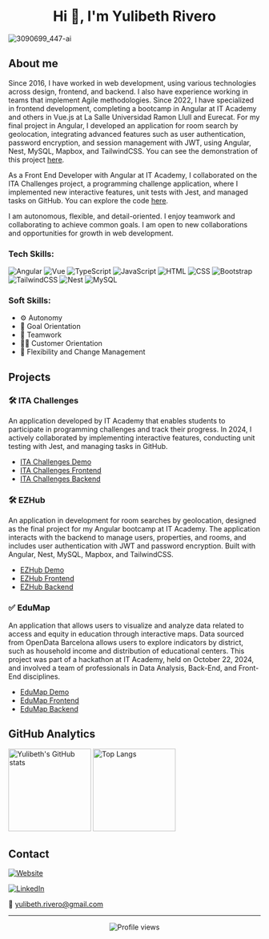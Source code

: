 <div align="center">

# Hi 👋, I'm Yulibeth Rivero

</div>

![3090699_447-ai](https://github.com/Yul1b3th/Yul1b3th/assets/113106963/79f3699f-34d8-47a5-a7ea-9307b2f1648b)

## About me

Since 2016, I have worked in web development, using various technologies across design, frontend, and backend. I also have experience working in teams that implement Agile methodologies. Since 2022, I have specialized in frontend development, completing a bootcamp in Angular at IT Academy and others in Vue.js at La Salle Universidad Ramon Llull and Eurecat. For my final project in Angular, I developed an application for room search by geolocation, integrating advanced features such as user authentication, password encryption, and session management with JWT, using Angular, Nest, MySQL, Mapbox, and TailwindCSS. You can see the demonstration of this project [here](https://ezhub.vercel.app/).

As a Front End Developer with Angular at IT Academy, I collaborated on the ITA Challenges project, a programming challenge application, where I implemented new interactive features, unit tests with Jest, and managed tasks on GitHub. You can explore the code [here](https://github.com/IT-Academy-BCN/ita-challenges-frontend).

I am autonomous, flexible, and detail-oriented. I enjoy teamwork and collaborating to achieve common goals. I am open to new collaborations and opportunities for growth in web development.





### Tech Skills:

![Angular](https://img.shields.io/badge/Angular-red?style=flat&color=EC0347) ![Vue](https://img.shields.io/badge/Vue-red?style=flat&color=3FB27F)
![TypeScript](https://img.shields.io/badge/TypeScript-red?style=flat&color=2F74C0) ![JavaScript](https://img.shields.io/badge/JavaScript-red?style=flat&color=EFD81D)
![HTML](https://img.shields.io/badge/HTML-red?style=flat&color=DD4B25) ![CSS](https://img.shields.io/badge/CSS-red?style=flat&color=254BDD)
![Bootstrap](https://img.shields.io/badge/Bootstrap-red?style=flat&color=6A10ED) ![TailwindCSS](https://img.shields.io/badge/TailwindCSS-red?style=flat&color=36B7F0)
![Nest](https://img.shields.io/badge/Nest-red?style=flat&color=E32747) ![MySQL](https://img.shields.io/badge/MySQL-red?style=flat&color=005E86)

### Soft Skills:

- ⚙️ Autonomy
- 🎯 Goal Orientation
- 👥 Teamwork
- 👩‍💼 Customer Orientation
- 🔄 Flexibility and Change Management

## Projects

### 🛠️ ITA Challenges
An application developed by IT Academy that enables students to participate in programming challenges and track their progress. In 2024, I actively collaborated by implementing interactive features, conducting unit testing with Jest, and managing tasks in GitHub.

- [ITA Challenges Demo](http://dev.ita-challenges.eurecatacademy.org/ita-challenge/challenges)
- [ITA Challenges Frontend](https://github.com/IT-Academy-BCN/ita-challenges-frontend)
- [ITA Challenges Backend](https://github.com/IT-Academy-BCN/ita-challenges-backend)

### 🛠️ EZHub
An application in development for room searches by geolocation, designed as the final project for my Angular bootcamp at IT Academy. The application interacts with the backend to manage users, properties, and rooms, and includes user authentication with JWT and password encryption. Built with Angular, Nest, MySQL, Mapbox, and TailwindCSS.

- [EZHub Demo](https://ezhub.vercel.app/)
- [EZHub Frontend](https://github.com/Yul1b3th/ezhub-frontend)
- [EZHub Backend](https://github.com/Yul1b3th/ezhub-backend)

### ✅ EduMap
An application that allows users to visualize and analyze data related to access and equity in education through interactive maps. Data sourced from OpenData Barcelona allows users to explore indicators by district, such as household income and distribution of educational centers. This project was part of a hackathon at IT Academy, held on October 22, 2024, and involved a team of professionals in Data Analysis, Back-End, and Front-End disciplines.
- [EduMap Demo](https://edu-front-delta.vercel.app/)
- [EduMap Frontend](https://github.com/Yul1b3th/edu-front)
- [EduMap Backend](https://github.com/amarinite/hackatonITAcademy)
  

## GitHub Analytics

<!-- ![Yulibeth's GitHub stats](https://github-readme-stats.vercel.app/api?username=yul1b3th&show_icons=true&theme=tokyonight)

![Top Langs](https://github-readme-stats.vercel.app/api/top-langs/?username=yul1b3th&layout=compact&theme=tokyonight) -->

<div>
  <img src="https://github-readme-stats.vercel.app/api?username=yul1b3th&show_icons=true&theme=tokyonight" alt="Yulibeth's GitHub stats" height="165">
  <img src="https://github-readme-stats.vercel.app/api/top-langs/?username=yul1b3th&layout=compact&theme=tokyonight" alt="Top Langs" height="165">
</div>

## Contact

[![Website](https://img.shields.io/badge/🔗Website-blue?style=flat&color=fff4df)](https://yul1b3th.github.io/)

[![LinkedIn](https://img.shields.io/badge/LinkedIn-blue?style=flat&logo=linkedin&color=0077B5)](https://www.linkedin.com/in/yulibeth-rivero/)

<!--[![X](https://img.shields.io/badge/X-000000?style=flat&logo=x&logoColor=white)](https://x.com/YulibethRivero)-->



📧 [yulibeth.rivero@gmail.com](mailto:yulibeth.rivero@gmail.com)



<!--
**Yul1b3th/Yul1b3th** is a ✨ _special_ ✨ repository because its `README.md` (this file) appears on your GitHub profile.

Here are some ideas to get you started:

- 🔭 I’m currently working on ...
- 🌱 I’m currently learning ...
- 👯 I’m looking to collaborate on ...
- 🤔 I’m looking for help with ...
- 💬 Ask me about ...
- 📫 How to reach me: ...
- 😄 Pronouns: ...
- ⚡ Fun fact: ...
-->

<hr/>

<div align="center">

![Profile views](https://komarev.com/ghpvc/?username=Yul1b3th&color=1D82BC)

</div>


<!--

![Visitas de perfil](https://visitor-badge.laobi.icu/badge?page_id=Yul1b3th&style=flat-square&color=1D82BC)

![Visitas de perfil](https://hits.seeyoufarm.com/api/count/incr/badge.svg?url=https%3A%2F%2Fgithub.com%2FYul1b3th&count_bg=%231D82BC&title_bg=%23555555&icon=&icon_color=%23E7E7E7&title=visitas&edge_flat=false)

-->

